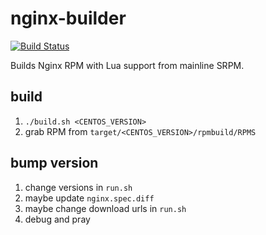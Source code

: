 # nginx-builder
[![Build Status](https://api.travis-ci.org/rebuy-de/nginx-builder.svg)](https://travis-ci.org/rebuy-de/nginx-builder)

Builds Nginx RPM with Lua support from mainline SRPM.

## build

1. `./build.sh <CENTOS_VERSION>`
2. grab RPM from `target/<CENTOS_VERSION>/rpmbuild/RPMS`

## bump version

1. change versions in `run.sh`
2. maybe update `nginx.spec.diff`
3. maybe change download urls in `run.sh`
4. debug and pray
